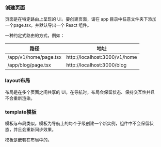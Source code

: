 

### 创建页面
<font style="color:rgb(23, 23, 23);">页面是在特定路由上呈现的 UI。要创建页面，请在 app 目录中任意文件夹下添加一个page.tsx，并默认导出一个 React 组件。</font>

<font style="color:rgb(23, 23, 23);">一种约定式路由的方式，例如：</font>

| **路径** | **地址** |
| --- | --- |
| /app/v1/home/page.tsx | http://localhost:3000/v1/home |
| /app/blog/page.tsx | http://localhost:3000/blog |




### layout布局
<font style="color:rgb(23, 23, 23);">布局是在多个页面之间共享的 UI。在导航时，布局会保留状态、保持交互性并且不会重新渲染。</font>

<font style="color:rgb(23, 23, 23);"></font>

### <font style="color:rgb(23, 23, 23);">template模板</font>
<font style="color:rgb(28, 30, 33);">模板与布局类似，模板为导航上的每个子级创建一个新实例，组件中不会保留状态，并且会重新同步效果。</font>

模板是嵌套在布局中的。




